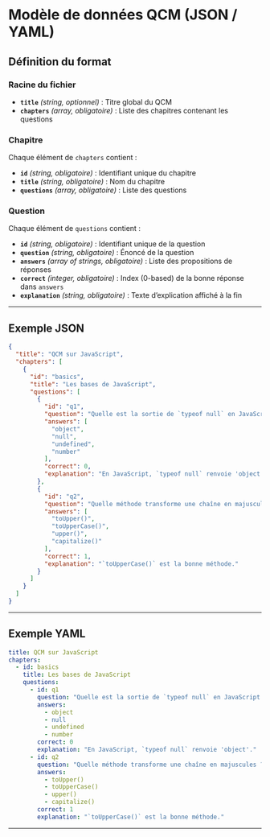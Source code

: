 # Modèle de données QCM (JSON / YAML)

## Définition du format

### Racine du fichier
- **`title`** *(string, optionnel)* : Titre global du QCM
- **`chapters`** *(array, obligatoire)* : Liste des chapitres contenant les questions

### Chapitre
Chaque élément de `chapters` contient :
- **`id`** *(string, obligatoire)* : Identifiant unique du chapitre
- **`title`** *(string, obligatoire)* : Nom du chapitre
- **`questions`** *(array, obligatoire)* : Liste des questions

### Question
Chaque élément de `questions` contient :
- **`id`** *(string, obligatoire)* : Identifiant unique de la question
- **`question`** *(string, obligatoire)* : Énoncé de la question
- **`answers`** *(array of strings, obligatoire)* : Liste des propositions de réponses
- **`correct`** *(integer, obligatoire)* : Index (0-based) de la bonne réponse dans `answers`
- **`explanation`** *(string, obligatoire)* : Texte d’explication affiché à la fin

---

## Exemple JSON

```json
{
  "title": "QCM sur JavaScript",
  "chapters": [
    {
      "id": "basics",
      "title": "Les bases de JavaScript",
      "questions": [
        {
          "id": "q1",
          "question": "Quelle est la sortie de `typeof null` en JavaScript ?",
          "answers": [
            "object",
            "null",
            "undefined",
            "number"
          ],
          "correct": 0,
          "explanation": "En JavaScript, `typeof null` renvoie 'object'."
        },
        {
          "id": "q2",
          "question": "Quelle méthode transforme une chaîne en majuscules ?",
          "answers": [
            "toUpper()",
            "toUpperCase()",
            "upper()",
            "capitalize()"
          ],
          "correct": 1,
          "explanation": "`toUpperCase()` est la bonne méthode."
        }
      ]
    }
  ]
}
```

---

## Exemple YAML

```yaml
title: QCM sur JavaScript
chapters:
  - id: basics
    title: Les bases de JavaScript
    questions:
      - id: q1
        question: "Quelle est la sortie de `typeof null` en JavaScript ?"
        answers:
          - object
          - null
          - undefined
          - number
        correct: 0
        explanation: "En JavaScript, `typeof null` renvoie 'object'."
      - id: q2
        question: "Quelle méthode transforme une chaîne en majuscules ?"
        answers:
          - toUpper()
          - toUpperCase()
          - upper()
          - capitalize()
        correct: 1
        explanation: "`toUpperCase()` est la bonne méthode."
```

---
